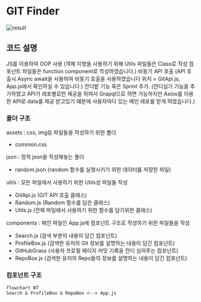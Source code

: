 # GIT Finder

![result](./result.gif)

## 코드 설명

JS를 이용하여 OOP 사용 (객체 지향을 사용하기 위해 Utils 파일들은 Class로 작성 컴포넌트 파일들은 function component로 작성하였습니다.) 
비동기 API 호출 (API 호출시 Async await을 사용하여 비동기 호출을 사용하였습니다 위치 = GitApi.js, App.js에서 확인하실 수 있습니다.) 
잔디밭 기능 혹은 Sprint 추가. (잔디심기 기능을 추가하였고 API가 레포별로만 제공을 하여서 Grapql으로 하면 가능하지만 Axios를 이용한 API로 data를 제공 받고있기 떄문에 사용자마다 있는 메인 레포를 받게 하였습니다.) 

### 폴더 구조

assets : css, img등 파일들을 작성하기 위한 폴더

- common.css

json : 정적 json을 작성해놓는 폴더

- random.json (random 함수를 실행시키기 위한 데이터를 저장한 파일)

utils : 모든 파일에서 사용하기 위한 Utils성 파일들 작성

- GitApi.js (GIT API 호출 클래스)
- Random.js (Random 함수를 담은 클래스)
- Utils.js (전체 파일에서 사용하기 위한 함수를 담기위한 클래스)

components : 메인 파일인 App.js에 컴포넌트 구조로 작성하기 위한 파일들을 작성

- Search.js (검색 부분의 내용이 담긴 컴포넌트)
- ProfileBox.js (검색한 유저의 Git 정보를 설명하는 내용이 담긴 컴포넌트)
- GitHubGrass (사용자 프로필 페이지 커밋 기록을 잔디 심어주는 컴포넌트)
- RepoBox.js (검색한 유저의 Repo들의 정보를 설명하는 내용이 담긴 컴포넌트)

### 컴포넌트 구조

```mermaid
flowchart BT
Search & ProfileBox & RepoBox <--> App.js
```
